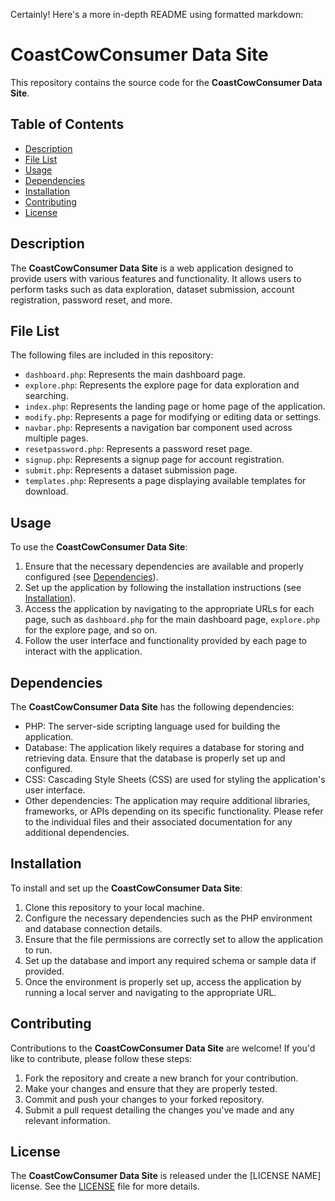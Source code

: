 Certainly! Here's a more in-depth README using formatted markdown:

# CoastCowConsumer Data Site

This repository contains the source code for the **CoastCowConsumer Data Site**.

## Table of Contents

- [Description](#description)
- [File List](#file-list)
- [Usage](#usage)
- [Dependencies](#dependencies)
- [Installation](#installation)
- [Contributing](#contributing)
- [License](#license)

## Description

The **CoastCowConsumer Data Site** is a web application designed to provide users with various features and functionality. It allows users to perform tasks such as data exploration, dataset submission, account registration, password reset, and more.

## File List

The following files are included in this repository:

- `dashboard.php`: Represents the main dashboard page.
- `explore.php`: Represents the explore page for data exploration and searching.
- `index.php`: Represents the landing page or home page of the application.
- `modify.php`: Represents a page for modifying or editing data or settings.
- `navbar.php`: Represents a navigation bar component used across multiple pages.
- `resetpassword.php`: Represents a password reset page.
- `signup.php`: Represents a signup page for account registration.
- `submit.php`: Represents a dataset submission page.
- `templates.php`: Represents a page displaying available templates for download.

## Usage

To use the **CoastCowConsumer Data Site**:

1. Ensure that the necessary dependencies are available and properly configured (see [Dependencies](#dependencies)).
2. Set up the application by following the installation instructions (see [Installation](#installation)).
3. Access the application by navigating to the appropriate URLs for each page, such as `dashboard.php` for the main dashboard page, `explore.php` for the explore page, and so on.
4. Follow the user interface and functionality provided by each page to interact with the application.

## Dependencies

The **CoastCowConsumer Data Site** has the following dependencies:

- PHP: The server-side scripting language used for building the application.
- Database: The application likely requires a database for storing and retrieving data. Ensure that the database is properly set up and configured.
- CSS: Cascading Style Sheets (CSS) are used for styling the application's user interface.
- Other dependencies: The application may require additional libraries, frameworks, or APIs depending on its specific functionality. Please refer to the individual files and their associated documentation for any additional dependencies.

## Installation

To install and set up the **CoastCowConsumer Data Site**:

1. Clone this repository to your local machine.
2. Configure the necessary dependencies such as the PHP environment and database connection details.
3. Ensure that the file permissions are correctly set to allow the application to run.
4. Set up the database and import any required schema or sample data if provided.
5. Once the environment is properly set up, access the application by running a local server and navigating to the appropriate URL.

## Contributing

Contributions to the **CoastCowConsumer Data Site** are welcome! If you'd like to contribute, please follow these steps:

1. Fork the repository and create a new branch for your contribution.
2. Make your changes and ensure that they are properly tested.
3. Commit and push your changes to your forked repository.
4. Submit a pull request detailing the changes you've made and any relevant information.

## License

The **CoastCowConsumer Data Site** is released under the [LICENSE NAME] license. See the [LICENSE](LICENSE) file for more details.